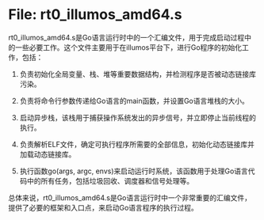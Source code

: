 # File: rt0_illumos_amd64.s

rt0_illumos_amd64.s是Go语言运行时中的一个汇编文件，用于完成启动过程中的一些必要工作。这个文件主要用于在illumos平台下，进行Go程序的初始化工作，包括：

1. 负责初始化全局变量、栈、堆等重要数据结构，并检测程序是否被动态链接库污染。

2. 负责将命令行参数传递给Go语言的main函数，并设置Go语言堆栈的大小。

3. 启动异步栈，该栈用于捕获操作系统发出的异步信号，并立即停止当前线程的执行。

4. 负责解析ELF文件，确定可执行程序所需要的全部信息，初始化动态链接库并加载动态链接库。

5. 执行函数go(args, argc, envs)来启动运行时系统，该函数用于处理Go语言代码中的所有任务，包括垃圾回收、调度器和信号处理等。

总体来说，rt0_illumos_amd64.s是Go语言运行时中一个非常重要的汇编文件，提供了必要的框架和入口点，来启动Go语言程序的执行过程。

